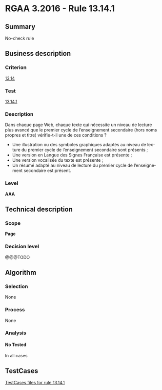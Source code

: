 # RGAA 3.2016 - Rule 13.14.1

## Summary
No-check rule


## Business description

### Criterion
[13.14](http://references.modernisation.gouv.fr/rgaa-accessibilite/criteres.html#crit-13-14)

### Test
[13.14.1](http://references.modernisation.gouv.fr/rgaa-accessibilite/criteres.html#test-13-14-1)

### Description
<div lang="fr">Dans chaque page Web, chaque texte qui n&#xE9;cessite un niveau de lecture plus avanc&#xE9; que le premier cycle de l&#x2019;enseignement secondaire (hors noms propres et titre) v&#xE9;rifie-t-il une de ces conditions&nbsp;? <ul><li>Une illustration ou des symboles graphiques adapt&#xE9;s au niveau de lecture du premier cycle de l&#x2019;enseignement secondaire sont pr&#xE9;sents&nbsp;;</li> <li>Une version en Langue des Signes Fran&#xE7;aise est pr&#xE9;sente&nbsp;;</li> <li>Une version vocalis&#xE9;e du texte est pr&#xE9;sente&nbsp;;</li> <li>Un r&#xE9;sum&#xE9; adapt&#xE9; au niveau de lecture du premier cycle de l&#x2019;enseignement secondaire est pr&#xE9;sent.</li> </ul></div>

### Level
**AAA**


## Technical description

### Scope
**Page**

### Decision level
@@@TODO


## Algorithm

### Selection
None

### Process
None

### Analysis

#### No Tested
In all cases


##  TestCases

[TestCases files for rule 13.14.1](https://github.com/Asqatasun/Asqatasun/tree/develop/rules/rules-rgaa3.2016/src/test/resources/testcases/rgaa32016/Rgaa32016Rule131401/)


